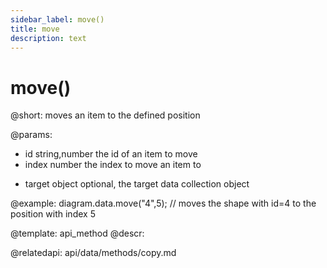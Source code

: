```yaml
---
sidebar_label: move()
title: move
description: text
---
```


# move()

@short:
	moves an item to the defined position
    
@params:
- id 			string,number		the id of an item to move
- index			number				the index to move an item to
* target		object				optional, the target data collection object



@example:
diagram.data.move("4",5); // moves the shape with id=4 to the position with index 5


@template: api_method
@descr:

@relatedapi:
api/data/methods/copy.md